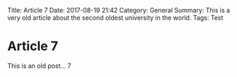 Title: Article 7
Date: 2017-08-19 21:42
Category: General
Summary: This is a very old article about the second oldest university in the world.
Tags: Test

# Article 7

This is an old post... 7